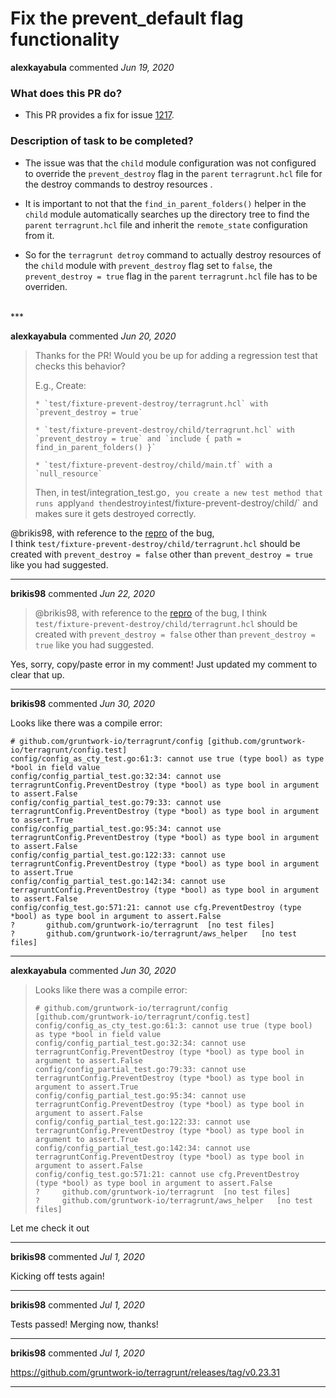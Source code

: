 # Fix the prevent_default flag functionality

**alexkayabula** commented *Jun 19, 2020*

### What does this PR do?
- This PR provides a fix for issue [1217](https://github.com/gruntwork-io/terragrunt/issues/1217).
### Description of task to be completed?
- The issue was that the ```child``` module configuration was not configured to override the `prevent_destroy` flag in the `parent` `terragrunt.hcl` file for the destroy commands to destroy resources . 

- It is important to not that the `find_in_parent_folders()` helper in the `child` module automatically searches up the directory tree to find the `parent` `terragrunt.hcl` file and inherit the `remote_state` configuration from it. 
- So for the `terragrunt detroy` command to actually destroy resources of the `child` module with `prevent_destroy` flag set to `false`, the `prevent_destroy = true` flag in the `parent` `terragrunt.hcl` file has to be overriden.


<br />
***


**alexkayabula** commented *Jun 20, 2020*

> Thanks for the PR! Would you be up for adding a regression test that checks this behavior?
> 
> E.g., Create:
> 
>     * `test/fixture-prevent-destroy/terragrunt.hcl` with `prevent_destroy = true`
> 
>     * `test/fixture-prevent-destroy/child/terragrunt.hcl` with `prevent_destroy = true` and `include { path = find_in_parent_folders() }`
> 
>     * `test/fixture-prevent-destroy/child/main.tf` with a `null_resource`
> 
> 
> Then, in test/integration_test.go`, you create a new test method that runs `apply`and then`destroy`in`test/fixture-prevent-destroy/child/` and makes sure it gets destroyed correctly.

@brikis98, with reference to the [repro](https://github.com/gruntwork-io/terragrunt/issues/1217#issuecomment-644618776) of the bug,  
I think `test/fixture-prevent-destroy/child/terragrunt.hcl` should be created with `prevent_destroy = false` other than `prevent_destroy = true` like you had suggested.
***

**brikis98** commented *Jun 22, 2020*

> @brikis98, with reference to the [repro](https://github.com/gruntwork-io/terragrunt/issues/1217#issuecomment-644618776) of the bug,
> I think `test/fixture-prevent-destroy/child/terragrunt.hcl` should be created with `prevent_destroy = false` other than `prevent_destroy = true` like you had suggested.

Yes, sorry, copy/paste error in my comment! Just updated my comment to clear that up.
***

**brikis98** commented *Jun 30, 2020*

Looks like there was a compile error:

```
# github.com/gruntwork-io/terragrunt/config [github.com/gruntwork-io/terragrunt/config.test]
config/config_as_cty_test.go:61:3: cannot use true (type bool) as type *bool in field value
config/config_partial_test.go:32:34: cannot use terragruntConfig.PreventDestroy (type *bool) as type bool in argument to assert.False
config/config_partial_test.go:79:33: cannot use terragruntConfig.PreventDestroy (type *bool) as type bool in argument to assert.True
config/config_partial_test.go:95:34: cannot use terragruntConfig.PreventDestroy (type *bool) as type bool in argument to assert.False
config/config_partial_test.go:122:33: cannot use terragruntConfig.PreventDestroy (type *bool) as type bool in argument to assert.True
config/config_partial_test.go:142:34: cannot use terragruntConfig.PreventDestroy (type *bool) as type bool in argument to assert.False
config/config_test.go:571:21: cannot use cfg.PreventDestroy (type *bool) as type bool in argument to assert.False
?   	github.com/gruntwork-io/terragrunt	[no test files]
?   	github.com/gruntwork-io/terragrunt/aws_helper	[no test files]
```
***

**alexkayabula** commented *Jun 30, 2020*

> Looks like there was a compile error:
> 
> ```
> # github.com/gruntwork-io/terragrunt/config [github.com/gruntwork-io/terragrunt/config.test]
> config/config_as_cty_test.go:61:3: cannot use true (type bool) as type *bool in field value
> config/config_partial_test.go:32:34: cannot use terragruntConfig.PreventDestroy (type *bool) as type bool in argument to assert.False
> config/config_partial_test.go:79:33: cannot use terragruntConfig.PreventDestroy (type *bool) as type bool in argument to assert.True
> config/config_partial_test.go:95:34: cannot use terragruntConfig.PreventDestroy (type *bool) as type bool in argument to assert.False
> config/config_partial_test.go:122:33: cannot use terragruntConfig.PreventDestroy (type *bool) as type bool in argument to assert.True
> config/config_partial_test.go:142:34: cannot use terragruntConfig.PreventDestroy (type *bool) as type bool in argument to assert.False
> config/config_test.go:571:21: cannot use cfg.PreventDestroy (type *bool) as type bool in argument to assert.False
> ?   	github.com/gruntwork-io/terragrunt	[no test files]
> ?   	github.com/gruntwork-io/terragrunt/aws_helper	[no test files]
> ```

Let me check it out
***

**brikis98** commented *Jul 1, 2020*

Kicking off tests again!
***

**brikis98** commented *Jul 1, 2020*

Tests passed! Merging now, thanks!
***

**brikis98** commented *Jul 1, 2020*

https://github.com/gruntwork-io/terragrunt/releases/tag/v0.23.31
***

